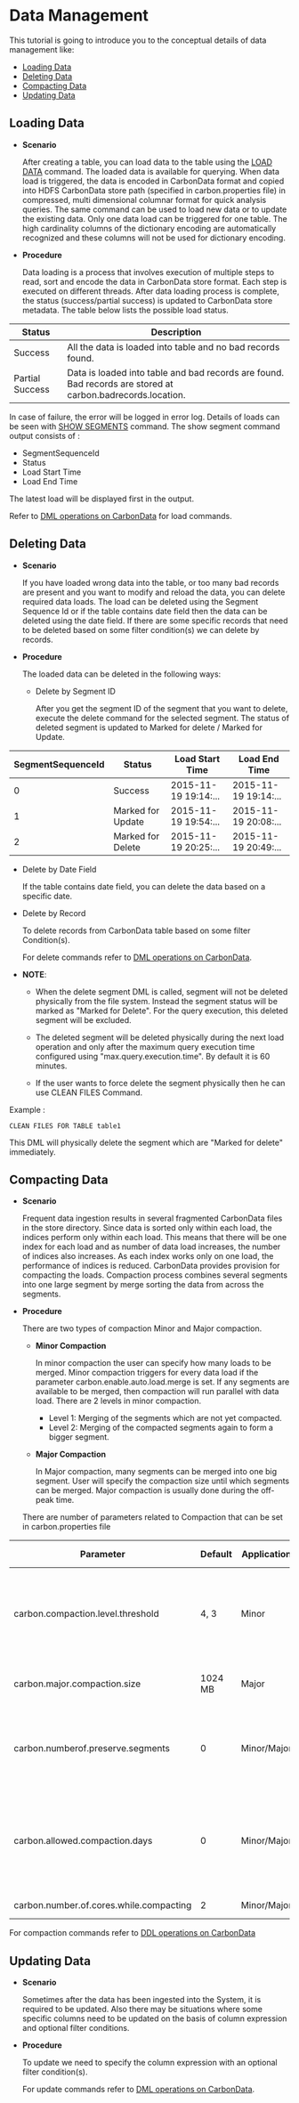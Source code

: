 <!--
    Licensed to the Apache Software Foundation (ASF) under one
    or more contributor license agreements.  See the NOTICE file
    distributed with this work for additional information
    regarding copyright ownership.  The ASF licenses this file
    to you under the Apache License, Version 2.0 (the
    "License"); you may not use this file except in compliance
    with the License.  You may obtain a copy of the License at

      http://www.apache.org/licenses/LICENSE-2.0

    Unless required by applicable law or agreed to in writing,
    software distributed under the License is distributed on an
    "AS IS" BASIS, WITHOUT WARRANTIES OR CONDITIONS OF ANY
    KIND, either express or implied.  See the License for the
    specific language governing permissions and limitations
    under the License.
-->

# Data Management
This tutorial is going to introduce you to the conceptual details of data management like:

* [Loading Data](#loading-data)
* [Deleting Data](#deleting-data)
* [Compacting Data](#compacting-data)
* [Updating Data](#updating-data)

## Loading Data

* **Scenario**

   After creating a table, you can load data to the table using the [LOAD DATA](dml-operation-on-carbondata.md) command. The loaded data is available for querying.
   When data load is triggered, the data is encoded in CarbonData format and copied into HDFS CarbonData store path (specified in carbon.properties file) 
   in compressed, multi dimensional columnar format for quick analysis queries. The same command can be used to load new data or to
   update the existing data. Only one data load can be triggered for one table. The high cardinality columns of the dictionary encoding are 
   automatically recognized and these columns will not be used for dictionary encoding.

* **Procedure**
  
   Data loading is a process that involves execution of multiple steps to read, sort and encode the data in CarbonData store format.
   Each step is executed on different threads. After data loading process is complete, the status (success/partial success) is updated to 
   CarbonData store metadata. The table below lists the possible load status.
   
   
| Status | Description |
|-----------------|------------------------------------------------------------------------------------------------------------|
| Success | All the data is loaded into table and no bad records found. |
| Partial Success | Data is loaded into table and bad records are found. Bad records are stored at carbon.badrecords.location. |
   
   In case of failure, the error will be logged in error log. Details of loads can be seen with [SHOW SEGMENTS](dml-operation-on-carbondata.md#show-segments) command. The show segment command output consists of :
   
   - SegmentSequenceId
   - Status
   - Load Start Time
   - Load End Time 
 
   The latest load will be displayed first in the output.
   
   Refer to [DML operations on CarbonData](dml-operation-on-carbondata.md) for load commands.
   
   
## Deleting Data  

* **Scenario**
   
   If you have loaded wrong data into the table, or too many bad records are present and you want to modify and reload the data, you can delete required data loads. 
   The load can be deleted using the Segment Sequence Id or if the table contains date field then the data can be deleted using the date field.
   If there are some specific records that need to be deleted based on some filter condition(s) we can delete by records.
   
* **Procedure** 

   The loaded data can be deleted in the following ways:
   
   * Delete by Segment ID
      
      After you get the segment ID of the segment that you want to delete, execute the delete command for the selected segment.
      The status of deleted segment is updated to Marked for delete / Marked for Update.
      
| SegmentSequenceId | Status            | Load Start Time      | Load End Time        |
|-------------------|-------------------|----------------------|----------------------|
| 0                 | Success           | 2015-11-19 19:14:... | 2015-11-19 19:14:... |
| 1                 | Marked for Update | 2015-11-19 19:54:... | 2015-11-19 20:08:... |
| 2                 | Marked for Delete | 2015-11-19 20:25:... | 2015-11-19 20:49:... |

   * Delete by Date Field
   
      If the table contains date field, you can delete the data based on a specific date.

   * Delete by Record

      To delete records from CarbonData table based on some filter Condition(s).
      
      For delete commands refer to [DML operations on CarbonData](dml-operation-on-carbondata.md).
      
   * **NOTE**:
    
     - When the delete segment DML is called, segment will not be deleted physically from the file system. Instead the segment status will be marked as "Marked for Delete". For the query execution, this deleted segment will be excluded.
     
     - The deleted segment will be deleted physically during the next load operation and only after the maximum query execution time configured using "max.query.execution.time". By default it is 60 minutes.
     
     - If the user wants to force delete the segment physically then he can use CLEAN FILES Command.
        
Example :
          
```
CLEAN FILES FOR TABLE table1
```

 This DML will physically delete the segment which are "Marked for delete" immediately.

## Compacting Data
      
* **Scenario**
  
  Frequent data ingestion results in several fragmented CarbonData files in the store directory. Since data is sorted only within each load, the indices perform only within each 
  load. This means that there will be one index for each load and as number of data load increases, the number of indices also increases. As each index works only on one load, 
  the performance of indices is reduced. CarbonData provides provision for compacting the loads. Compaction process combines several segments into one large segment by merge sorting the data from across the segments.  
      
* **Procedure**

  There are two types of compaction Minor and Major compaction.
  
  - **Minor Compaction**
    
     In minor compaction the user can specify how many loads to be merged. Minor compaction triggers for every data load if the parameter carbon.enable.auto.load.merge is set. If any segments are available to be merged, then compaction will 
     run parallel with data load. There are 2 levels in minor compaction.
     
     - Level 1: Merging of the segments which are not yet compacted.
     - Level 2: Merging of the compacted segments again to form a bigger segment. 
  - **Major Compaction**
     
     In Major compaction, many segments can be merged into one big segment. User will specify the compaction size until which segments can be merged. Major compaction is usually done during the off-peak time. 
      
   There are number of parameters related to Compaction that can be set in carbon.properties file 
   
| Parameter | Default | Application | Description | Valid Values |
|-----------------------------------------|---------|-------------|--------------------------------------------------------------------------------------------------------------------------------------------------------------------------------------------------------------------------------------------------------------------------------------------------------------------|--------------|
| carbon.compaction.level.threshold | 4, 3 | Minor | This property is for minor compaction which decides how many segments to be merged. Example: If it is set as 2, 3, then minor compaction will be triggered for every 2 segments in level 1. 3 is the number of level 1 compacted segment which is further compacted to new segment in level 2. | NA |
| carbon.major.compaction.size | 1024 MB | Major | Major compaction size can be configured using this parameter. Sum of the segments which is below this threshold will be merged. | NA |
| carbon.numberof.preserve.segments | 0 | Minor/Major | This property configures number of segments to preserve from being compacted. Example: carbon.numberof.preserve.segments=2 then 2 latest segments will always be excluded from the compaction. No segments will be preserved by default. | 0-100 |
| carbon.allowed.compaction.days | 0 | Minor/Major | Compaction will merge the segments which are loaded within the specific number of days configured. Example: If the configuration is 2, then the segments which are loaded in the time frame of 2 days only will get merged. Segments which are loaded 2 days apart will not be merged. This is disabled by default. | 0-100 |
| carbon.number.of.cores.while.compacting | 2 | Minor/Major | Number of cores which is used to write data during compaction. | 0-100 |   
  
   For compaction commands refer to [DDL operations on CarbonData](ddl-operation-on-carbondata.md)

## Updating Data

* **Scenario**

    Sometimes after the data has been ingested into the System, it is required to be updated. Also there may be situations where some specific columns need to be updated
    on the basis of column expression and optional filter conditions.

* **Procedure**

    To update we need to specify the column expression with an optional filter condition(s).

    For update commands refer to [DML operations on CarbonData](dml-operation-on-carbondata.md).
